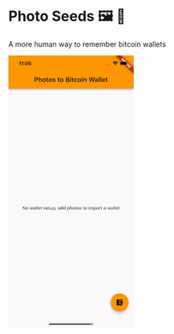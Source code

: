# Photo Seeds 🖼 🌱

A more human way to remember bitcoin wallets

[<img src="https://raw.githubusercontent.com/mikemilla/photo-seeds/master/demo.gif" width="250"/>](https://raw.githubusercontent.com/mikemilla/photo-seeds/master/demo.gif)
